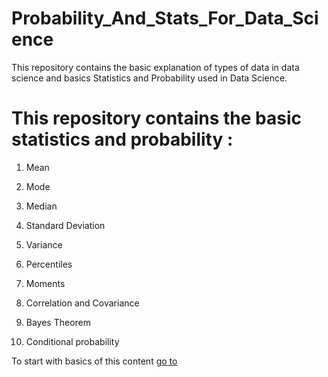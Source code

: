 # Probability_And_Stats_For_Data_Science
This repository contains the basic explanation of types of data in data science and basics Statistics and Probability used in Data Science.

# This repository contains the basic statistics and probability :

1. Mean

2. Mode

3. Median

4. Standard Deviation 

5. Variance

6. Percentiles

7. Moments

8. Correlation and Covariance

9. Bayes Theorem 

10. Conditional probability 

To start with basics of this content [go to](https://github.com/priyansh19/Probability_And_Statistics_For_ML/blob/master/Statistics.md) 
